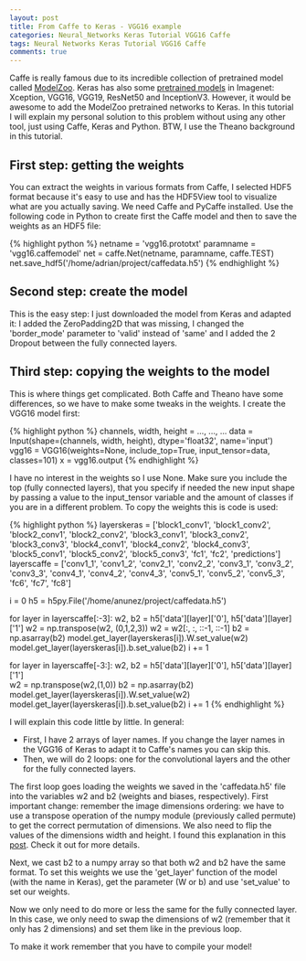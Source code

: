 ```yaml
---
layout: post
title: From Caffe to Keras - VGG16 example
categories: Neural_Networks Keras Tutorial VGG16 Caffe
tags: Neural Networks Keras Tutorial VGG16 Caffe
comments: true
---
```


Caffe is really famous due to its incredible collection of pretrained model called [ModelZoo](https://github.com/BVLC/caffe/wiki/Model-Zoo). Keras has also some [pretrained models](https://keras.io/applications/) in Imagenet: Xception, VGG16, VGG19, ResNet50 and InceptionV3. However, it would be awesome to add the ModelZoo pretrained networks to Keras. In this tutorial I will explain my personal solution to this problem without using any other tool, just using Caffe, Keras and Python. BTW, I use the Theano background in this tutorial.

## First step: getting the weights

You can extract the weights in various formats from Caffe, I selected HDF5 format because it's easy to use and has the HDF5View tool to visualize what are you actually saving. We need Caffe and PyCaffe installed. Use the following code in Python to create first the Caffe model and then to save the weights as an HDF5 file:

{% highlight python %}
netname = 'vgg16.prototxt'
paramname = 'vgg16.caffemodel'
net = caffe.Net(netname, paramname, caffe.TEST)
net.save_hdf5('/home/adrian/project/caffedata.h5')
{% endhighlight %}

## Second step: create the model

This is the easy step: I just downloaded the model from Keras and adapted it: I added the ZeroPadding2D that was missing, I changed the 'border_mode' parameter to 'valid' instead of 'same' and I added the 2 Dropout between the fully connected layers.

## Third step: copying the weights to the model

This is where things get complicated. Both Caffe and Theano have some differences, so we have to make some tweaks in the weights. I create the VGG16 model first:

{% highlight python %}
channels, width, height = ..., ..., ...
data = Input(shape=(channels, width, height), dtype='float32', name='input')
vgg16 = VGG16(weights=None, include_top=True, input_tensor=data, classes=101)
x = vgg16.output
{% endhighlight %}

I have no interest in the weights so I use None. Make sure you include the top (fully connected layers), that you specify if needed the new input shape by passing a value to the input_tensor variable and the amount of classes if you are in a different problem. To copy the weights this is code is used:

{% highlight python %}
layerskeras = ['block1_conv1', 'block1_conv2', 'block2_conv1', 'block2_conv2', 'block3_conv1', 'block3_conv2', 'block3_conv3', 'block4_conv1', 'block4_conv2', 'block4_conv3', 'block5_conv1', 'block5_conv2', 'block5_conv3', 'fc1', 'fc2', 'predictions']
layerscaffe = ['conv1_1', 'conv1_2', 'conv2_1', 'conv2_2', 'conv3_1', 'conv3_2', 'conv3_3', 'conv4_1', 'conv4_2', 'conv4_3', 'conv5_1', 'conv5_2', 'conv5_3', 'fc6', 'fc7', 'fc8']

i = 0
h5 = h5py.File('/home/anunez/project/caffedata.h5')

for layer in layerscaffe[:-3]:
	w2, b2 = h5['data'][layer]['0'], h5['data'][layer]['1']
	w2 = np.transpose(w2, (0,1,2,3))
	w2 = w2[:, :, ::-1, ::-1]
	b2 = np.asarray(b2)
	model.get_layer(layerskeras[i]).W.set_value(w2)
	model.get_layer(layerskeras[i]).b.set_value(b2)
	i += 1

for layer in layerscaffe[-3:]:
	w2, b2 = h5['data'][layer]['0'], h5['data'][layer]['1']      
	w2 = np.transpose(w2,(1,0))
	b2 = np.asarray(b2)
	model.get_layer(layerskeras[i]).W.set_value(w2)
	model.get_layer(layerskeras[i]).b.set_value(b2)
        i += 1
{% endhighlight %}

I will explain this code little by little. In general:

* First, I have 2 arrays of layer names. If you change the layer names in the VGG16 of Keras to adapt it to Caffe's names you can skip this.
* Then, we will do 2 loops: one for the convolutional layers and the other for the fully connected layers.

The first loop goes loading the weights we saved in the 'caffedata.h5' file into the variables w2 and b2 (weights and biases, respectively). First important change: remember the image dimensions ordering: we have to use a transpose operation of the numpy module (previously called permute) to get the correct permutation of dimensions. We also need to flip the values of the dimensions width and height. I found this explanation in this [post](https://gab41.lab41.org/taking-keras-to-the-zoo-9a76243152cb#.es7mhsx34). Check it out for more details. 

Next, we cast b2 to a numpy array so that both w2 and b2 have the same format. To set this weights we use the 'get_layer' function of the model (with the name in Keras), get the parameter (W or b) and use 'set_value' to set our weights.

Now we only need to do more or less the same for the fully connected layer. In this case, we only need to swap the dimensions of w2 (remember that it only has 2 dimensions) and set them like in the previous loop.

To make it work remember that you have to compile your model!
